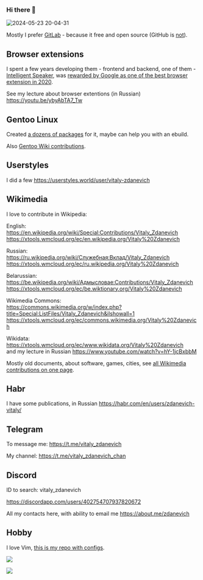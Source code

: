 ### Hi there 👋

![2024-05-23 20-04-31](https://github.com/vitaly-zdanevich/vitaly-zdanevich/assets/3514015/436a1927-5711-484f-a2ec-5c606667d06e)


Mostly I prefer [GitLab](https://gitlab.com/vitaly-zdanevich) - because it free and open source (GitHub is [not](https://sfconservancy.org/GiveUpGitHub/)).

## Browser extensions

I spent a few years developing them - frontend and backend, one of them - [Intelligent Speaker](https://intelligent-speaker.com/), was [rewarded by Google as one of the best browser extension in 2020](https://devby.io/news/intelligent-speaker-text-to-speech).

See my lecture about browser extentions (in Russian) https://youtu.be/ybyAbTA7_Tw

## Gentoo Linux

Created [a dozens of packages]([https://repology.org/maintainer/zdanevich.vitaly%40ya.ru](https://github.com/gentoo/guru/commits?author=vitaly-zdanevich)) for it, maybe can help you with an ebuild.

Also [Gentoo Wiki contributions](https://wiki.gentoo.org/index.php?title=Special:Contributions/Vitaly-zdanevich&offset=&limit=500&target=Vitaly-zdanevich).

## Userstyles

I did a few https://userstyles.world/user/vitaly-zdanevich


## Wikimedia

I love to contribute in Wikipedia:

English:  
https://en.wikipedia.org/wiki/Special:Contributions/Vitaly_Zdanevich  
https://xtools.wmcloud.org/ec/en.wikipedia.org/Vitaly%20Zdanevich

Russian:  
https://ru.wikipedia.org/wiki/Служебная:Вклад/Vitaly_Zdanevich  
https://xtools.wmcloud.org/ec/ru.wikipedia.org/Vitaly%20Zdanevich

Belarussian:  
https://be.wikipedia.org/wiki/Адмысловае:Contributions/Vitaly_Zdanevich  
https://xtools.wmcloud.org/ec/be.wiktionary.org/Vitaly%20Zdanevich

Wikimedia Commons:  
https://commons.wikimedia.org/w/index.php?title=Special:ListFiles/Vitaly_Zdanevich&ilshowall=1  
https://xtools.wmcloud.org/ec/commons.wikimedia.org/Vitaly%20Zdanevich

Wikidata:  
https://xtools.wmcloud.org/ec/www.wikidata.org/Vitaly%20Zdanevich  
and my lecture in Russian https://www.youtube.com/watch?v=hY-1jcBxbbM

Mostly old documents, about software, games, cities, see [all Wikimedia contributions on one page](https://guc.toolforge.org/?by=date&user=Vitaly+Zdanevich).

## Habr

I have some publications, in Russian https://habr.com/en/users/zdanevich-vitaly/

## Telegram

To message me: https://t.me/vitaly_zdanevich

My channel: https://t.me/vitaly_zdanevich_chan

## Discord

ID to search: vitaly_zdanevich

https://discordapp.com/users/402754707937820672

All my contacts here, with ability to email me https://about.me/zdanevich

## Hobby

I love Vim, [this is my repo with configs](https://gitlab.com/vitaly-zdanevich-configs/vim).

![](http://github-profile-summary-cards.vercel.app/api/cards/profile-details?username=vitaly-zdanevich&theme=dark)

![](http://github-profile-summary-cards.vercel.app/api/cards/stats?username=vitaly-zdanevich&theme=dark)


<!--
**vitaly-zdanevich/vitaly-zdanevich** is a ✨ _special_ ✨ repository because its `README.md` (this file) appears on your GitHub profile.

Here are some ideas to get you started:

- 🔭 I’m currently working on ...
- 🌱 I’m currently learning ...
- 👯 I’m looking to collaborate on ...
- 🤔 I’m looking for help with ...
- 💬 Ask me about ...
- 📫 How to reach me: ...
- 😄 Pronouns: ...
- ⚡ Fun fact: ...
-->

